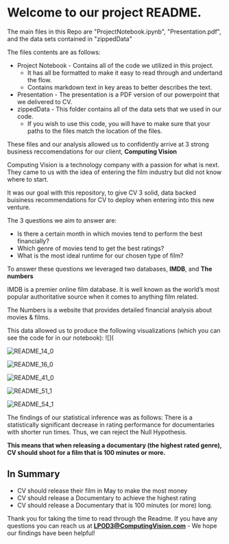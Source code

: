 # Welcome to our project README.

The main files in this Repo are "ProjectNotebook.ipynb", "Presentation.pdf", and the data sets contained in "zippedData"

The files contents are as follows:
* Project Notebook - Contains all of the code we utilized in this project. 
    *  It has all be formatted to make it easy to read through and undertand the flow.
    *  Contains markdown text in key areas to better describes the text.
* Presentation - The presentation is a PDF version of our powerpoint that we delivered to CV.
* zippedData - This folder contains all of the data sets that we used in our code. 
    *  If you wish to use this code, you will have to make sure that your paths to the files match the location of the files.

These files and our analysis allowed us to confidently arrive at 3 strong business reccomendations for our client, **Computing Vision**

Computing Vision is a technology company with a passion for what is next. They came to us with the idea of entering the film industry but did not know where to start.

It was our goal with this repository, to give CV 3 solid, data backed buisiness recommendations for CV to deploy when entering into this new venture.

The 3 questions we aim to answer are:
* Is there a certain month in which movies tend to perform the best financially?
* Which genre of movies tend to get the best ratings?
* What is the most ideal runtime for our chosen type of film?

To answer these questions we leveraged two databases, **IMDB**, and **The numbers**

IMDB is a premier online film database. It is well known as the world’s most popular 
authoritative source when it comes to anything film related.

The Numbers is a website that provides detailed financial
analysis about movies & films.

This data allowed us to produce the following visualizations (which you can see the code for in our notebook):
![](

![README_14_0](https://user-images.githubusercontent.com/125093337/222867568-6b4c1fe5-3dc7-4d23-9b7d-c638e0ff3d87.png)

![README_16_0](https://user-images.githubusercontent.com/125093337/222867623-749445fa-2503-4a24-b33f-537b1d0c841d.png)

![README_41_0](https://user-images.githubusercontent.com/125093337/222867649-64798442-adaf-425a-ae2b-ae55c2d9bfb6.png)

![README_51_1](https://user-images.githubusercontent.com/125093337/222867676-4d159413-8875-4163-a0a5-cd95935c62da.png)

![README_54_1](https://user-images.githubusercontent.com/125093337/222867704-71564acb-8492-4ff6-93df-4918fead909b.png)


The findings of our statistical inference was as follows:
There is a statistically significant decrease in rating performance for
documentaries with shorter run times. Thus, we can reject the Null Hypothesis.

**This means that when releasing a documentary (the highest rated genre), CV should shoot for a film that is 100 minutes or more.**

## In Summary
* CV should release their film in May to make the most money
* CV should release a Documentary to achieve the highest rating
* CV should release a Documentary that is 100 minutes (or more) long.

Thank you for taking the time to read through the Readme. If you have any questions you can reach us at
**LPOD3@ComputingVision.com** - We hope our findings have been helpful!



